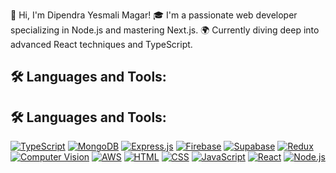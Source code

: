 👋 Hi, I'm Dipendra Yesmali Magar!
🎓 I'm a passionate web developer specializing in Node.js and mastering Next.js.
🌍 Currently diving deep into advanced React techniques and TypeScript.

## 🛠 Languages and Tools:
## 🛠 Languages and Tools:

[![TypeScript](https://img.shields.io/badge/TypeScript-007ACC?style=flat&logo=typescript&logoColor=white)]()
[![MongoDB](https://img.shields.io/badge/MongoDB-4EA94B?style=flat&logo=mongodb&logoColor=white)]()
[![Express.js](https://img.shields.io/badge/Express.js-404D59?style=flat&logo=express&logoColor=white)]()
[![Firebase](https://img.shields.io/badge/Firebase-FFCA28?style=flat&logo=firebase&logoColor=black)]()
[![Supabase](https://img.shields.io/badge/Supabase-181818?style=flat&logo=supabase&logoColor=3ECF8E)]()
[![Redux](https://img.shields.io/badge/Redux-764ABC?style=flat&logo=redux&logoColor=white)]()
[![Computer Vision](https://img.shields.io/badge/Computer%20Vision-31A8FF?style=flat&logo=opencv&logoColor=white)]()
[![AWS](https://img.shields.io/badge/AWS-232F3E?style=flat&logo=amazon-aws&logoColor=white)]()
[![HTML](https://img.shields.io/badge/HTML5-E34F26?style=flat&logo=html5&logoColor=white)]()
[![CSS](https://img.shields.io/badge/CSS3-1572B6?style=flat&logo=css3&logoColor=white)]()
[![JavaScript](https://img.shields.io/badge/JavaScript-F7DF1E?style=flat&logo=javascript&logoColor=black)]()
[![React](https://img.shields.io/badge/React-20232A?style=flat&logo=react&logoColor=61DAFB)]()
[![Node.js](https://img.shields.io/badge/Node.js-43853D?style=flat&logo=node.js&logoColor=white)]()
